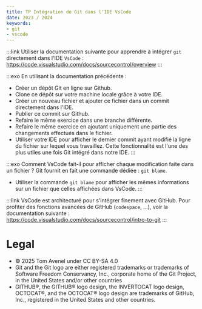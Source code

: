 ```yaml
---
title: TP Intégration de Git dans l'IDE VsCode
date: 2023 / 2024
keywords:
- git
- vscode
---
```


:::link
Utiliser la documentation suivante pour apprendre à intégrer `git` directement dans l'IDE `VsCode` : <https://code.visualstudio.com/docs/sourcecontrol/overview>
:::

:::exo
En utilisant la documentation précédente :

- Créer un dépôt Git en ligne sur Github.
- Clone ce dépôt sur votre machine locale grâce à votre IDE.
- Créer un nouveau fichier et ajouter ce fichier dans un commit directement dans l'IDE.
- Publier ce commit sur Github.
- Refaire le même exercice dans une branche différente.
- Refaire le même exercice en ajoutant uniquement une partie des changements effectués dans le fichier.
- Utiliser votre IDE pour afficher le dernier commit ayant modifié la ligne du fichier sur lequel vous travaillez. Cette fonctionnalité est l'une des plus utiles une fois Git intégré dans notre IDE.
:::

:::exo
Comment VsCode fait-il pour afficher chaque modification faite dans un fichier ? Git fournit en fait une commande dédiée : `git blame`.

- Utiliser la commande `git blame` pour afficher les mêmes informations sur un fichier que celles affichées dans VsCode.
:::

:::link
VsCode est architecturé pour s'intégrer finement avec GitHub. Pour profiter des fonctions avancées de GitHub (`codespace`, ...), voir la documentation suivante : <https://code.visualstudio.com/docs/sourcecontrol/intro-to-git>
:::

# Legal

- © 2025 Tom Avenel under CC  BY-SA 4.0
- Git and the Git logo are either registered trademarks or trademarks of Software Freedom Conservancy, Inc., corporate home of the Git Project, in the United States and/or other countries
- GITHUB®, the GITHUB® logo design, the INVERTOCAT logo design, OCTOCAT®, and the OCTOCAT® logo design are trademarks of GitHub, Inc., registered in the United States and other countries.

